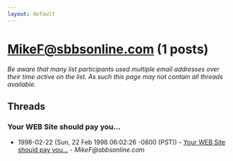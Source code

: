 ```yaml
---
layout: default
---
```


# MikeF@sbbsonline.com (1 posts)

_Be aware that many list participants used multiple email addresses over their time active on the list. As such this page may not contain all threads available._

## Threads

### Your WEB Site should pay you...
+ 1998-02-22 (Sun, 22 Feb 1998 06:02:26 -0800 (PST)) - [Your WEB Site should pay you...](/archive/1998/02/739e0d26f69380c6c801de880d766c676cd56c45344bb03dfcb2f60636d5bfcf) - _MikeF@sbbsonline.com_

